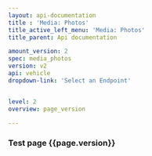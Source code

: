 ```yaml
---
layout: api-documentation
title : 'Media: Photos'
title_active_left_menu: 'Media: Photos'
title_parent: Api documentation

amount_version: 2
spec: media_photos
version: v2
api: vehicle
dropdown-link: 'Select an Endpoint'


level: 2
overview: page_version

---
```



### Test page {{page.version}}


